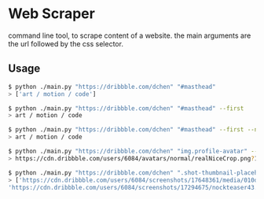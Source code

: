 # Web Scraper

command line tool, to scrape content of a website.
the main arguments are the url followed by the css selector.

## Usage

```bash
$ python ./main.py "https://dribbble.com/dchen" "#masthead"
> ['art / motion / code']

$ python ./main.py "https://dribbble.com/dchen" "#masthead" --first
> art / motion / code

$ python ./main.py "https://dribbble.com/dchen" "#masthead" --first --noProxy
> art / motion / code

$ python ./main.py "https://dribbble.com/dchen" "img.profile-avatar" --attr "src" --first
> https://cdn.dribbble.com/users/6084/avatars/normal/realNiceCrop.png?1390892447

$ python ./main.py "https://dribbble.com/dchen" ".shot-thumbnail-placeholder img" --attr "src" --regex "https:\/\/\S*"
> ['https://cdn.dribbble.com/users/6084/screenshots/17648361/media/010dd288a39a4f38e1c18ae821908125.png?compress=1&resize=400x300',
'https://cdn.dribbble.com/users/6084/screenshots/17294675/nockteaser43.png?compress=1&resize=400x300', ...]
```
